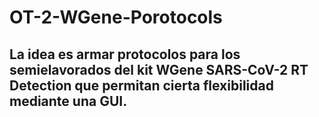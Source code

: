 # OT-2-WGene-Porotocols

## La idea es armar protocolos para los semielavorados del kit WGene SARS-CoV-2 RT Detection que permitan cierta flexibilidad mediante una GUI.
